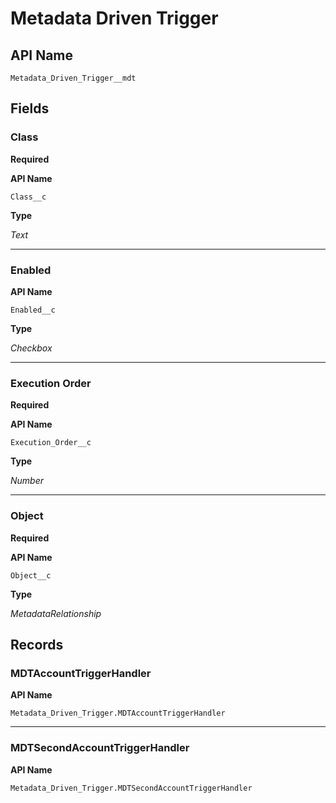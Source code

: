 # Metadata Driven Trigger

## API Name
`Metadata_Driven_Trigger__mdt`

## Fields
### Class
**Required**

**API Name**

`Class__c`

**Type**

*Text*

---
### Enabled

**API Name**

`Enabled__c`

**Type**

*Checkbox*

---
### Execution Order
**Required**

**API Name**

`Execution_Order__c`

**Type**

*Number*

---
### Object
**Required**

**API Name**

`Object__c`

**Type**

*MetadataRelationship*

## Records
### MDTAccountTriggerHandler

**API Name**

`Metadata_Driven_Trigger.MDTAccountTriggerHandler`

---
### MDTSecondAccountTriggerHandler

**API Name**

`Metadata_Driven_Trigger.MDTSecondAccountTriggerHandler`